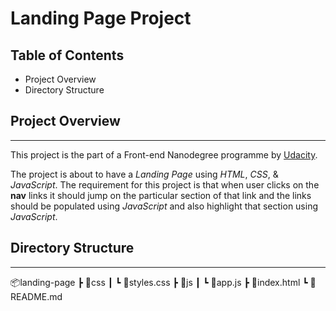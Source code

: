 # Landing Page Project

## Table of Contents

- Project Overview
- Directory Structure

## Project Overview

---

This project is the part of a Front-end Nanodegree programme by [Udacity](https://www.udacity.com/).

The project is about to have a _Landing Page_ using _HTML_, _CSS_, & _JavaScript_. The requirement for this project is that when user clicks on the **nav** links it should jump on the particular section of that link and the links should be populated using _JavaScript_ and also highlight that section using _JavaScript_.

## Directory Structure

---

📦landing-page
┣ 📂css
┃ ┗ 📜styles.css
┣ 📂js
┃ ┗ 📜app.js
┣ 📜index.html
┗ 📜README.md
